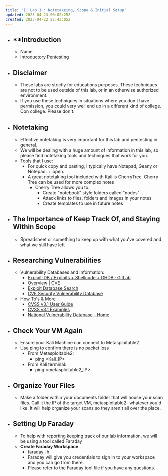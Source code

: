 ```yaml
---
title: '1. Lab 1 : Notetakeing, Scope & Initial Setup'
updated: 2023-04-23 00:02:25Z
created: 2023-04-22 22:43:05Z
---
```

- ## **Introduction
	- Name
	- Introductory Pentesting
- ## Disclaimer
	- These labs are strictly for educations purposes. These techniques are not to be used outside of this lab, or in an otherwise authorized environment.
	- If you use these techniques in situations where you don't have permission, you could very well end up in a different kind of college. Con college. Please don't.
- ## Notetaking
	- Effective notetaking is very important for this lab and pentesting in general.
	- We will be dealing with a huge amount of information in this lab, so please find notetaking tools and techniques that work for you.
	- Tools that I use:
		- For quick copy and pasting, I typically have Notepad, Geany or Notepad++ open.
		- A great notetaking tool included with Kali is CherryTree. Cherry Tree can be used for more complex notes
			- Cherry Tree allows you to:
				- Create "notebook" style folders called "nodes"
				- Attack links to files, folders and images in your notes
				- Create templates to use in future notes
- ## The Importance of Keep Track Of, and Staying Within Scope
	- Spreadsheet or something to keep up with what you've covered and what we still have left
- ## Researching Vulnerabilities
	- Vulnerability Databases and Information:
		- [Exploit-DB / Exploits + Shellcode + GHDB · GitLab](https://gitlab.com/exploit-database/exploitdb)
		- [Overview | CVE](https://www.cve.org/About/Overview)
		- [Exploit Database Search](https://www.exploit-db.com/search)
		- [CVE Security Vulnerability Database](https://www.cvedetails.com/)
	- How To's & More
		- [CVSS v3.1 User Guide](https://www.first.org/cvss/v3.1/user-guide)
		- [CVSS v3.1 Examples](https://www.first.org/cvss/v3.1/examples)
		- [National Vulnerability Database - Home](https://nvd.nist.gov/)
- ## Check Your VM Again
	- Ensure your Kali Machine can connect to Metasploitable2
	- Use ping to confirm there is no packet loss
		- From Metasploitable2:
			- ping <Kali_IP>
		- From Kali terminal:
			- ping <metasploitable2_IP>
- ## Organize Your Files
	- Make a folder within your documents folder that will house your scan files. Call it the IP of the target VM, metasploitable2- whatever you'd like. It will help organize your scans so they aren't all over the place. 
- ## Setting Up **Faraday**
	- To help with reporting keeping track of our lab information, we will be using a tool called Faraday
	- **Create Faraday Workspace**
		- faraday -h
		- Faraday will give you credentials to sign in to your workspace and you can go from there.
		- Please refer to the Faraday tool file if you have any questions.

